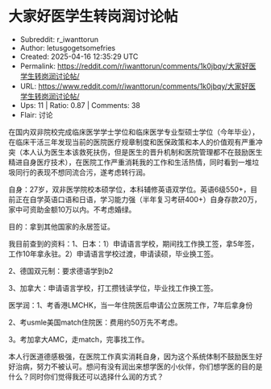 # 大家好医学生转岗润讨论帖

- Subreddit: r_iwanttorun
- Author: letusgogetsomefries
- Created: 2025-04-16 12:35:29 UTC
- Permalink: https://reddit.com/r/iwanttorun/comments/1k0jbqy/大家好医学生转岗润讨论帖/
- URL: https://www.reddit.com/r/iwanttorun/comments/1k0jbqy/大家好医学生转岗润讨论帖/
- Ups: 11 | Ratio: 0.87 | Comments: 38
- Flair: 讨论


在国内双非院校完成临床医学学士学位和临床医学专业型硕士学位（今年毕业），在临床干活三年发现当前的医院医疗规章制度和医保政策和本人的价值观有严重冲突（本人认为医生本该救死扶伤，但是医生的晋升机制和医院管理都不在鼓励医生精进自身医疗技术），在医院工作严重消耗我的工作和生活热情，同时看到一堆垃圾同行的表现不想同流合污，遂考虑转行润。

自身：27岁，双非医学院校本硕学位，本科辅修英语双学位。英语6级550+，目前正在自学英语口语和日语，学习能力强（半年复习考研400+）自身存款20万，家中可资助金额10万以内。不考虑婚绿。

目的：拿到其他国家的永居签证。

我目前查到的资料：1、日本：1）申请语言学校，期间找工作换工签，拿5年签，工作10年拿永驻。2）申请语言学校过渡，申请读硕，毕业换工签。

2、德国双元制：要求德语学到b2

3、加拿大：申请语言学校，打工攒钱读学位，毕业找工作换工签。

医学润：1、考香港LMCHK，当一年住院医后申请公立医院工作，7年后拿身份

2、考usmle美国match住院医：费用约50万先不考虑。

3。考加拿大AMC，走match，完事找工作。

本人行医道德感极强，在医院工作真实消耗自身，因为这个系统体制不鼓励医生好好治病，努力不被认可。想问有没有润出来想学医的小伙伴，你们想学医的目的是什么？同时你们觉得我还可以选择什么润的方式？

